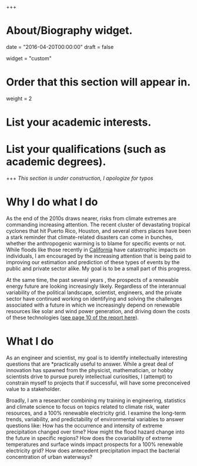 +++
# About/Biography widget.

date = "2016-04-20T00:00:00"
draft = false

widget = "custom"

# Order that this section will appear in.
weight = 2

# List your academic interests.

# List your qualifications (such as academic degrees).
 
+++
*This section is under construction, I apologize for typos*

# Why I do what I do
As the end of the 2010s draws nearer, risks from climate extremes are commanding increasing attention. The recent cluster of devastating tropical cyclones that hit Puerto Rico, Houston, and several others places have been a stark reminder that climate-related disasters can come in bunches, whether the anthropogenic warming is to blame for specific events or not. While floods like those recently in [California](https://en.wikipedia.org/wiki/2017_California_floods) have catastrophic impacts on individuals, I am encouraged by the increasing attention that is being paid to improving our estimation and prediction of these types of events by the public and private sector alike. My goal is to be a small part of this progress.

At the same time, the past several years , the prospects of a renewable energy future are looking increasingly likely. Regardless of the interannual variability of the political landscape, scientist, engineers, and the private sector have continued working on identifying and solving the challenges associated with a future in which we increasingly depend on renewable resources like solar and wind power generation, and driving down the costs of these technologies ([see page 10 of the report here](https://www.lazard.com/perspective/levelized-cost-of-energy-2017/)).


# What I do
As an engineer and scientist, my goal is to identify intellectually interesting questions that are *practically useful to answer. While a great deal of innovation has spawned from the physicist, mathematician, or hobby scientists drive to pursue purely intellectual curiosities, I (attempt) to constrain myself to projects that if successful, will have some preconceived value to a stakeholder.  

Broadly, I am a researcher combining my training in engineering, statistics and climate science to focus on topics related to climate risk, water resources, and a 100% renewable electricity grid.
I examine the long-term trends, variability, and predictability of environmental variables to answer questions like: 
How has the occurrence and intensity of extreme precipitation changed over time?
How might the flood hazard change into the future in specific regions?
How does the covariability of extreme temperatures and surface winds impact prospects for a 100% renewable electricity grid?
How does antecedent precipitation impact the bacterial concentration of urban waterways?